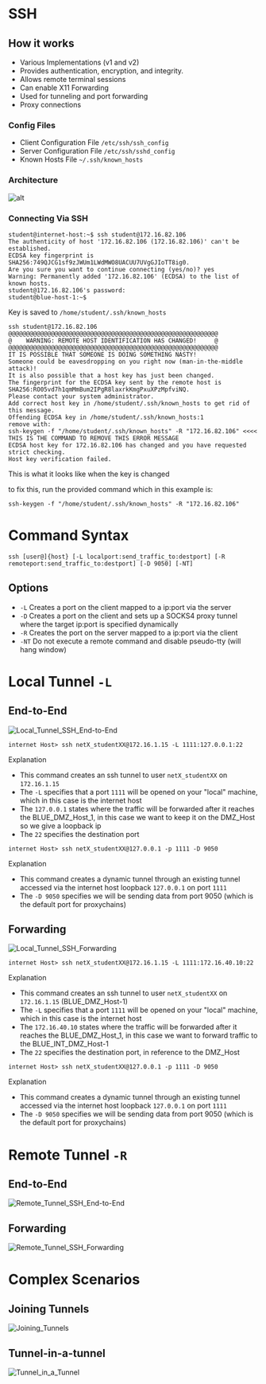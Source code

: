 # SSH 
## How it works
- Various Implementations (v1 and v2)
- Provides authentication, encryption, and integrity.
- Allows remote terminal sessions
- Can enable X11 Forwarding
- Used for tunneling and port forwarding
- Proxy connections

### Config Files
- Client Configuration File `/etc/ssh/ssh_config`
- Server Configuration File `/etc/ssh/sshd_config`
- Known Hosts File `~/.ssh/known_hosts`

### Architecture
![alt](https://git.cybbh.space/net/public/raw/master/modules/networking/slides-v4/images/ssh_architecture.png)

### Connecting Via SSH
```
student@internet-host:~$ ssh student@172.16.82.106
The authenticity of host '172.16.82.106 (172.16.82.106)' can't be established.
ECDSA key fingerprint is SHA256:749QJCG1sf9zJWUm1LWdMWO8UACUU7UVgGJIoTT8ig0.
Are you sure you want to continue connecting (yes/no)? yes
Warning: Permanently added '172.16.82.106' (ECDSA) to the list of known hosts.
student@172.16.82.106's password:
student@blue-host-1:~$
```
Key is saved to `/home/student/.ssh/known_hosts`

```
ssh student@172.16.82.106
@@@@@@@@@@@@@@@@@@@@@@@@@@@@@@@@@@@@@@@@@@@@@@@@@@@@@@@@@@@
@    WARNING: REMOTE HOST IDENTIFICATION HAS CHANGED!     @
@@@@@@@@@@@@@@@@@@@@@@@@@@@@@@@@@@@@@@@@@@@@@@@@@@@@@@@@@@@
IT IS POSSIBLE THAT SOMEONE IS DOING SOMETHING NASTY!
Someone could be eavesdropping on you right now (man-in-the-middle attack)!
It is also possible that a host key has just been changed.
The fingerprint for the ECDSA key sent by the remote host is
SHA256:RO05vd7h1qmMmBum2IPgR8laxrkKmgPxuXPzMpfviNQ.
Please contact your system administrator.
Add correct host key in /home/student/.ssh/known_hosts to get rid of this message.
Offending ECDSA key in /home/student/.ssh/known_hosts:1
remove with:
ssh-keygen -f "/home/student/.ssh/known_hosts" -R "172.16.82.106" <<<< THIS IS THE COMMAND TO REMOVE THIS ERROR MESSAGE
ECDSA host key for 172.16.82.106 has changed and you have requested strict checking.
Host key verification failed.
```
This is what it looks like when the key is changed

to fix this, run the provided command which in this example is:
```
ssh-keygen -f "/home/student/.ssh/known_hosts" -R "172.16.82.106"
```

# Command Syntax

```
ssh [user@]{host} [-L localport:send_traffic_to:destport] [-R remoteport:send_traffic_to:destport] [-D 9050] [-NT]
```

## Options
- `-L` Creates a port on the client mapped to a ip:port via the server
- `-D` Creates a port on the client and sets up a SOCKS4 proxy tunnel where the target ip:port is specified dynamically
- `-R` Creates the port on the server mapped to a ip:port via the client
- `-NT` Do not execute a remote command and disable pseudo-tty (will hang window)

# Local Tunnel `-L`
## End-to-End
![Local_Tunnel_SSH_End-to-End](https://github.com/user-attachments/assets/a876de72-44bd-4824-ada1-a4c5b3af61f7)
```
internet Host> ssh netX_studentXX@172.16.1.15 -L 1111:127.0.0.1:22
```
Explanation
- This command creates an ssh tunnel to user `netX_studentXX` on `172.16.1.15`
- The `-L` specifies that a port `1111` will be opened on your "local" machine, which in this case is the internet host
- The `127.0.0.1` states where the traffic will be forwarded after it reaches the BLUE_DMZ_Host_1, in this case we want to keep it on the DMZ_Host so we give a loopback ip
- The `22` specifies the destination port

```
internet Host> ssh netX_studentXX@127.0.0.1 -p 1111 -D 9050
```
Explanation
- This command creates a dynamic tunnel through an existing tunnel accessed via the internet host loopback `127.0.0.1` on port `1111`
- The `-D 9050` specifies we will be sending data from port 9050 (which is the default port for proxychains)

## Forwarding
![Local_Tunnel_SSH_Forwarding](https://github.com/user-attachments/assets/aaeb5452-42d3-41c8-977f-7ebe039b6f58)
```
internet Host> ssh netX_studentXX@172.16.1.15 -L 1111:172.16.40.10:22
```
Explanation
- This command creates an ssh tunnel to user `netX_studentXX` on `172.16.1.15` (BLUE_DMZ_Host-1)
- The `-L` specifies that a port `1111` will be opened on your "local" machine, which in this case is the internet host
- The `172.16.40.10` states where the traffic will be forwarded after it reaches the BLUE_DMZ_Host_1, in this case we want to forward traffic to the BLUE_INT_DMZ_Host-1
- The `22` specifies the destination port, in reference to the DMZ_Host

```
internet Host> ssh netX_studentXX@127.0.0.1 -p 1111 -D 9050
```
Explanation
- This command creates a dynamic tunnel through an existing tunnel accessed via the internet host loopback `127.0.0.1` on port `1111`
- The `-D 9050` specifies we will be sending data from port 9050 (which is the default port for proxychains)
# Remote Tunnel `-R`
## End-to-End
![Remote_Tunnel_SSH_End-to-End](https://github.com/user-attachments/assets/3a78630b-4699-4973-b7d8-66740b57153e)

## Forwarding
![Remote_Tunnel_SSH_Forwarding](https://github.com/user-attachments/assets/65ca38f5-fdfc-41f4-a9df-9359f0c7518d)

# Complex Scenarios
## Joining Tunnels
![Joining_Tunnels](https://github.com/user-attachments/assets/c72aa4b8-ded0-4dd7-a423-598f35cb9e0b)

## Tunnel-in-a-tunnel
![Tunnel_in_a_Tunnel](https://github.com/user-attachments/assets/4c949f6c-d0d6-44e7-9fa3-c95d5df4e39d)


